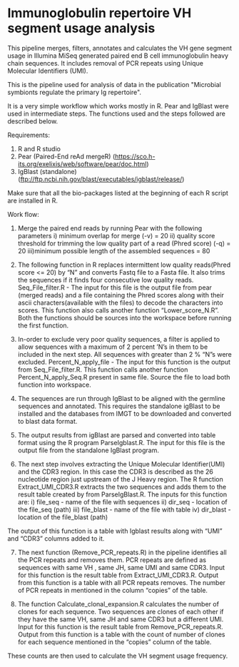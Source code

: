 # Immunoglobulin repertoire VH segment usage analysis

This pipeline merges, filters, annotates and calculates the VH gene segment usage in Illumina MiSeq generated paired end B cell immunoglobulin heavy chain sequences. It includes removal of PCR repeats using Unique Molecular Identifiers (UMI).

This is the pipeline used for analysis of data in the publication "Microbial symbionts regulate the primary Ig repertoire".

It is a very simple workflow which works mostly in R. Pear and IgBlast were used in intermediate steps. The functions used and the steps followed are described below.

Requirements:

1) R and R studio
2) Pear (Paired-End reAd mergeR) (https://sco.h-its.org/exelixis/web/software/pear/doc.html)
4) IgBlast (standalone) (ftp://ftp.ncbi.nih.gov/blast/executables/igblast/release/)


Make sure that all the bio-packages listed at the beginning of each R script are installed in R. 

Work flow:

 1) Merge the paired end reads by running Pear with the following parameters
		i)  minimum overlap for merge (-v) = 20
		ii) quality score threshold for trimming the low quality part of a read (Phred score) (-q) = 20
		iii)minimum possible length of the assembled sequences = 80

 2) The following function in R replaces intermittent low quality reads(Phred score <= 20) by “N” and converts Fastq file to a Fasta file. It also trims the sequences if it finds four consecutive low quality reads. 
	Seq_File_filter.R - The input for this file is the output file from pear (merged reads) and a file containing the Phred scores along with their ascii characters(available with the files) to decode the characters into scores. This function also calls another function “Lower_score_N.R”. Both the functions should be sources into the workspace before running the first function.

 3) In-order to exclude very poor quality sequences, a filter is applied to allow sequences with a maximum of 2 percent ’N’s in them to be included in the next step. All sequences with greater than 2 % “N”s were excluded. 
	Percent_N_apply_file - The input for this function is the output from Seq_File_filter.R. This function calls another function Percent_N_apply_Seq.R present in same file. Source the file to load both function into workspace.

 4) The sequences are run through IgBlast to be aligned with the germline sequences and annotated. This requires the standalone igBlast to be installed and the databases from IMGT to be downloaded and converted to blast data format.

 5) The output results from igBlast are parsed and converted into table format using the R program ParseIgblast.R. The input for this file is the output file from the standalone IgBlast program.

 6) The next step involves extracting the Unique Molecular Identifier(UMI) and the CDR3 region. In this case the CDR3 is described as the 26 nucleotide region just upstream of the J Heavy region. The R function Extract_UMI_CDR3.R extracts the two sequences and adds them to the result table created by from ParseIgBlast.R. 
    The inputs for this function are:
	i) file_seq - name of the file with sequences
	ii) dir_seq - location of the file_seq (path)
	iii) file_blast - name of the file with table
	iv) dir_blast - location of the file_blast (path)
	
   The output of this function is a table with Igblast results along with “UMI” and “CDR3” columns added to it.

 7) The next function (Remove_PCR_repeats.R) in the pipeline identifies all the PCR repeats and removes them. PCR repeats are defined as sequences with same VH , same JH, same UMI and same CDR3. Input for this function is the result table from Extract_UMI_CDR3.R. Output from this function is a table with all PCR repeats removes. The number of PCR repeats in mentioned in the column “copies” of the table.

 8) The function Calculate_clonal_expansion.R calculates the number of clones for each sequence. Two sequences are clones of each other if they have the same VH, same JH and same CDR3 but a different UMI. Input for this function is the result table from Remove_PCR_repeats.R. Output from this function is a table with the count of number of clones for each sequence mentioned in the “copies” column of the table. 

 These counts are then used to calculate the VH segment usage frequency.

